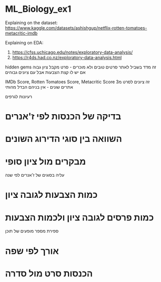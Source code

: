 # ML_Biology_ex1

Explaining on the dataset:
https://www.kaggle.com/datasets/ashishgup/netflix-rotten-tomatoes-metacritic-imdb

Explaining on EDA:
1. https://cfss.uchicago.edu/notes/exploratory-data-analysis/
2. https://r4ds.had.co.nz/exploratory-data-analysis.html


hidden gems 
זה מדד בשביל לאתר סרטים טובים ולא מוכרים - סרט מקבל ציון גבוה אם יש לו קצת הצבעות אבל עם ציונים גבוהים

IMDb Score, Rotten Tomatoes Score, Metacritic Score
זה ציונים לסרט מ3 אתרים שונים - אין בניהם הבדל מהותי


רעיונות לגרפים

# בדיקה של הכנסות לפי ז'אנרים

# השוואה בין סוגי הדירוג השונים

# מבקרים מול ציון סופי


עליה בסוגים של ז'אנרים לפי שנה 

# כמות הצבעות לגובה ציון

# כמות פרסים לגובה ציון ולכמות הצבעות


ספירת מספר מופעים של תוכן

# אורך לפי שפה 

# הכנסות סרט מול סדרה

